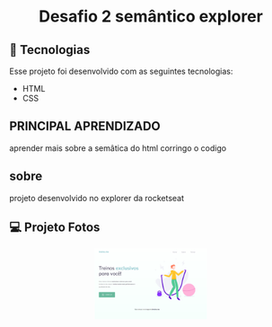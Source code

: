 <h1 align="center">Desafio 2 semântico explorer
</h1>

## 🚀 Tecnologias

Esse projeto foi desenvolvido com as seguintes tecnologias:

- HTML
- CSS

## PRINCIPAL APRENDIZADO
aprender mais sobre a semâtica do html corringo o codigo

## sobre
projeto desenvolvido no explorer da rocketseat

## 💻 Projeto Fotos

<p align="center" >
 <img width="200px" alt="tema dark escuro" src="./images/prokect.png" />
</p>


